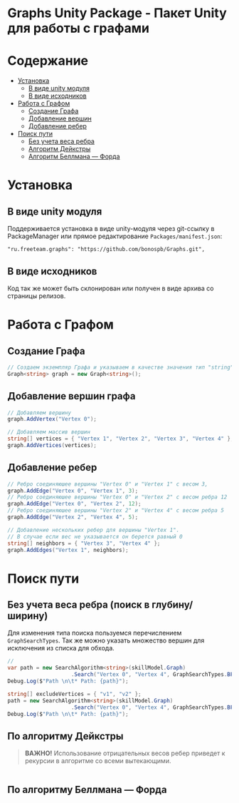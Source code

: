 # Graphs Unity Package - Пакет Unity для работы с графами

# Содержание
* [Установка](#Установка)
	* [В виде unity модуля](#В-виде-unity-модуля)
	* [В виде исходников](#В-виде-исходников)
* [Работа с Графом](#Работа-с-Графом)
	* [Создание Графа](#Создание-Графа)
	* [Добавление вершин](#Добавление-вершин-графа)
	* [Добавление ребер](#Добавление-ребер)
* [Поиск пути](#Поиск-пути)
	* [Без учета веса ребра](#Без-учета-веса-ребра-(поиск-в-глубину-/-ширину))
	* [Алгоритм Дейкстры](#Поиск-по-алгоритму-Дейкстры)
	* [Алгоритм Беллмана — Форда](#Поиск-по-Алгоритму-Беллмана-—-Форда)

# Установка

## В виде unity модуля
Поддерживается установка в виде unity-модуля через git-ссылку в PackageManager или прямое редактирование `Packages/manifest.json`:
```
"ru.freeteam.graphs": "https://github.com/bonospb/Graphs.git",
```

## В виде исходников
Код так же может быть склонирован или получен в виде архива со страницы релизов.

# Работа с Графом

## Создание Графа
```c#
// Создаем экземпляр Графа и указываем в качестве значения тип "string"
Graph<string> graph = new Graph<string>();
```

## Добавление вершин графа
```c#
// Добавляем вершину
graph.AddVertex("Vertex 0");

// Добавляем массив вершин
string[] vertices = { "Vertex 1", "Vertex 2", "Vertex 3", "Vertex 4" };
graph.AddVertices(vertices);
```

## Добавление ребер
```c#
// Ребро соединяюшее вершины "Vertex 0" и "Vertex 1" с весом 3,
graph.AddEdge("Vertex 0", "Vertex 1", 3);
// Ребро соединяюшее вершины "Vertex 0" и "Vertex 2" с весом ребра 12
graph.AddEdge("Vertex 0", "Vertex 2", 12);
// Ребро соединяюшее вершины "Vertex 2" и "Vertex 4" с весом ребра 5
graph.AddEdge("Vertex 2", "Vertex 4", 5);

// Добавление нескольких ребер для вершины "Vertex 1". 
// В случае если вес не указывается он берется равный 0
string[] neighbors = { "Vertex 3", "Vertex 4" };
graph.AddEdges("Vertex 1", neighbors);
```

# Поиск пути

## Без учета веса ребра (поиск в глубину/ширину)
Для изменения типа поиска пользуемся перечислением `GraphSearchTypes`.
Так же можно указать множество вершин для исключения из списка для обхода.
```c#
// 
var path = new SearchAlgorithm<string>(skillModel.Graph)
					.Search("Vertex 0", "Vertex 4", GraphSearchTypes.BFS);
Debug.Log($"Path \n\t* Path: {path}");

string[] excludeVertices = { "v1", "v2" };
path = new SearchAlgorithm<string>(skillModel.Graph)
					.Search("Vertex 0", "Vertex 4", GraphSearchTypes.BFS, excludeVertices);
Debug.Log($"Path \n\t* Path: {path}");
```

## По алгоритму Дейкстры
> **ВАЖНО!** Использование отрицательных весов ребер приведет к рекурсии в алгоритме со всеми вытекающими.
```c#
```
 
## По алгоритму Беллмана — Форда
```c#
```


